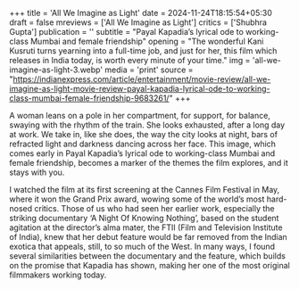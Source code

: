 +++
title = 'All We Imagine as Light'
date = 2024-11-24T18:15:54+05:30
draft = false
mreviews = ['All We Imagine as Light']
critics = ['Shubhra Gupta']
publication = ''
subtitle = "Payal Kapadia’s lyrical ode to working-class Mumbai and female friendship"
opening = "The wonderful Kani Kusruti turns yearning into a full-time job, and just for her, this film which releases in India today, is worth every minute of your time."
img = 'all-we-imagine-as-light-3.webp'
media = 'print'
source = "https://indianexpress.com/article/entertainment/movie-review/all-we-imagine-as-light-movie-review-payal-kapadia-lyrical-ode-to-working-class-mumbai-female-friendship-9683261/"
+++

A woman leans on a pole in her compartment, for support, for balance, swaying with the rhythm of the train. She looks exhausted, after a long day at work. We take in, like she does, the way the city looks at night, bars of refracted light and darkness dancing across her face. This image, which comes early in Payal Kapadia’s lyrical ode to working-class Mumbai and female friendship, becomes a marker of the themes the film explores, and it stays with you.

I watched the film at its first screening at the Cannes Film Festival in May, where it won the Grand Prix award, wowing some of the world’s most hard-nosed critics. Those of us who had seen her earlier work, especially the striking documentary ‘A Night Of Knowing Nothing’, based on the student agitation at the director’s alma mater, the FTII (Film and Television Institute of India), knew that her debut feature would be far removed from the Indian exotica that appeals, still, to so much of the West. In many ways, I found several similarities between the documentary and the feature, which builds on the promise that Kapadia has shown, making her one of the most original filmmakers working today.
